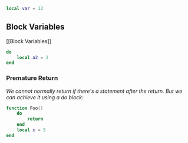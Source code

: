 ```lua
local var = 12
```

## Block Variables
[[Block Variables]]
```lua
do
    local a2 = 2
end
```

### Premature Return
*We cannot normally return if there's a statement after the return. But we can achieve it using a do block:*
```lua
function Foo()
    do
        return
    end
    local x = 5
end
```